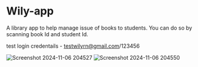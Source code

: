 # Wily-app
A library app to help manage issue of books to students.
You can do so by scanning book Id and student Id.

test login credentails - testwilyrn@gmail.com/123456


![Screenshot 2024-11-06 204527](https://github.com/user-attachments/assets/038f086d-9721-4fe2-adf7-384ef1dbb560)                    ![Screenshot 2024-11-06 204550](https://github.com/user-attachments/assets/6938275c-2157-45c9-b092-2afeea049fc5)   
